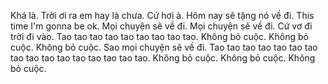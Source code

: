 Khá là. Trời ơi ra em hay là chưa. Cứ hơi à. Hôm nay sẽ tặng nó về đi. This time I'm gonna be ok. Mọi chuyện sẽ về đi. Mọi chuyện sẽ về đi. Cứ vơ đi trời đi vào. Tao tao tao tao tao tao tao tao tao. Không bỏ cuộc. Không bỏ cuộc. Không bỏ cuộc. Sao mọi chuyện sẽ về đi. Tao tao tao tao tao tao tao tao tao tao tao tao tao tao tao tao. Không bỏ cuộc. Không bỏ cuộc. Không bỏ cuộc.